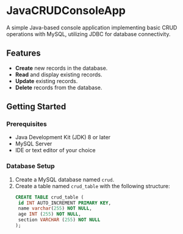 # JavaCRUDConsoleApp
A simple Java-based console application implementing basic CRUD operations with MySQL, utilizing JDBC for database connectivity.

## Features
- **Create** new records in the database.
- **Read** and display existing records.
- **Update** existing records.
- **Delete** records from the database.

## Getting Started

### Prerequisites
- Java Development Kit (JDK) 8 or later
- MySQL Server
- IDE or text editor of your choice

### Database Setup
1. Create a MySQL database named `crud`.
2. Create a table named `crud_table` with the following structure:
   ```sql
   CREATE TABLE crud_table (
	id INT AUTO_INCREMENT PRIMARY KEY,
    name varchar(255) NOT NULL,
    age INT (255) NOT NULL,
    section VARCHAR (255) NOT NULL
   );
